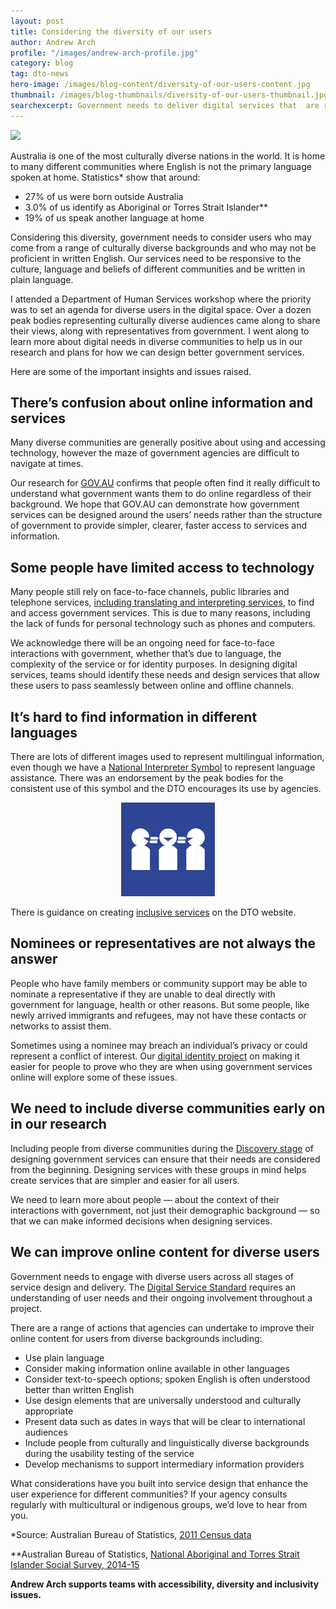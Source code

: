```yaml
---
layout: post
title: Considering the diversity of our users
author: Andrew Arch
profile: "/images/andrew-arch-profile.jpg"
category: blog
tag: dto-news
hero-image: /images/blog-content/diversity-of-our-users-content.jpg
thumbnail: /images/blog-thumbnails/diversity-of-our-users-thumbnail.jpg
searchexcerpt: Government needs to deliver digital services that  are responsive to the culture, language and beliefs of different communities. In this blog, accessibility and diversity lead Andrew Arch talks about why we need to consider diversity and inclusivity when designing government services. 
---
```


![]({{site.url}}{{page.hero-image}})

Australia is one of the most culturally diverse nations in the world. It is home to many different communities where English is not the primary language spoken at home. Statistics* show that around: 

* 27% of us were born outside Australia 
* 3.0% of us identify as Aboriginal or Torres Strait Islander** 
* 19% of us speak another language at home
 
Considering this diversity, government needs to consider users who may come from a range of culturally diverse backgrounds and who may not be proficient in written English. Our services need to be responsive to the culture, language and beliefs of different communities and be written in plain language. 

I attended a Department of Human Services workshop where the priority was to set an agenda for diverse users in the digital space. Over a dozen peak bodies representing culturally diverse audiences came along to share their views, along with representatives from government. I went along to learn more about digital needs in diverse communities to help us in our research and plans for how we can design better government services.

Here are some of the important insights and issues raised.

## There’s confusion about online information and services

Many diverse communities are generally positive about using and accessing technology, however the maze of government agencies are difficult to navigate at times. 

Our research for [GOV.AU](https://www.dto.gov.au/blog/gov-au/) confirms that  people often find it really difficult to understand what government wants them to do online regardless of their background. We hope that GOV.AU can demonstrate how government services can be designed around the users’ needs rather than the structure of government to provide simpler, clearer, faster access to services and information. 

## Some people have limited access to technology

Many people still rely on face-to-face channels, public libraries and telephone services, [including translating and interpreting services](https://www.tisnational.gov.au/), to find and access government services. This is due to many reasons, including the lack of funds for personal technology such as phones and computers. 

We acknowledge there will be an ongoing need for face-to-face interactions with government, whether that’s due to language, the complexity of the service or for identity purposes. In designing digital services, teams should identify these needs and design services that allow these users to pass seamlessly between online and offline channels.

## It’s hard to find information in different languages

There are lots of different images used to represent multilingual information, even though we have a [National Interpreter Symbol](https://www.dss.gov.au/national-interpreter-symbol) to represent language assistance. There was an endorsement by the peak bodies for the consistent use of this symbol and the DTO encourages its use by agencies. 

<center><img src="/images/blog-content/national-interpreter-symbol.png" alt="National Interpreter Symbol" height="150" width="150"></center>

There is guidance on creating [inclusive services](https://www.dto.gov.au/standard/design-guides/inclusive-services/) on the DTO website. 

## Nominees or representatives are not always the answer

People who have family members or community support may be able to nominate a representative if they are unable to deal directly with government for language, health or other reasons. But some people, like newly arrived immigrants and refugees, may not have these contacts or networks to assist them. 

Sometimes using a nominee may breach an individual’s privacy or could represent a conflict of interest. Our [digital identity project](https://www.dto.gov.au/our-work/identity/) on making it easier for people to prove who they are when using government services online will explore some of these issues.
 
## We need to include diverse communities early on in our research

Including people from diverse communities during the [Discovery stage](https://www.dto.gov.au/standard/service-design-and-delivery-process/discovery/) of designing government services can ensure that their needs are considered from the beginning. Designing services with these groups in mind helps create services that are simpler and easier for all users.

We need to learn more about people — about the context of their interactions with government, not just their demographic background — so that we can make informed decisions when designing services. 

## We can improve online content for diverse users

Government needs to engage with diverse users across all stages of service design and delivery. The [Digital Service Standard](https://www.dto.gov.au/standard/) requires an understanding of user needs and their ongoing involvement throughout a project. 

There are a range of actions that agencies can undertake to improve their online content for users from diverse backgrounds including:

* Use plain language
* Consider making information online available in other languages
* Consider text-to-speech options; spoken English is often understood better than written English
* Use design elements that are universally understood and culturally appropriate
* Present data such as dates in ways that will be clear to international audiences
* Include people from culturally and linguistically diverse backgrounds during the usability testing of the service 
* Develop mechanisms to support intermediary information providers

What considerations have you built into service design that enhance the user experience for different communities? If your agency consults regularly with multicultural or indigenous groups, we’d love to hear from you. 

*Source: Australian Bureau of Statistics, [2011 Census data](http://www.abs.gov.au/ausstats/abs@.nsf/Lookup/2071.0main+features902012-2013)

**Australian Bureau of Statistics, [National Aboriginal and Torres Strait Islander Social Survey, 2014-15](http://www.abs.gov.au/ausstats/abs@.nsf/mf/4714.0)

**Andrew Arch supports teams with accessibility, diversity and inclusivity issues.**
